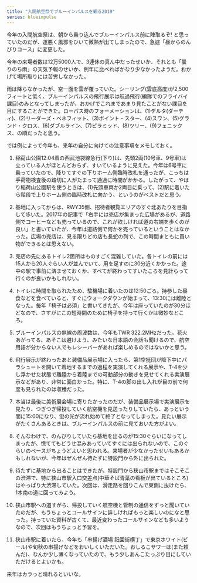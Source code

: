 ```yaml
---
title: "入間航空祭でブルーインパルスを観る2019"
series: blueimpulse
---
```


今年の入間航空祭は、朝から乗り込んでブルーインパルス前に陣取るぞ! と思っていたのだが、運悪く風邪をひいて微熱が出てしまったので、急遽「昼からのんびりコース」に変更した。

今年の来場者数は12万5000人で、3連休の真ん中だったせいか、それとも「曇りのち雨」の天気予報のせいか、例年に比べればかなり少なかったようだ。おかげて場所取りには苦労しなかった。

雨は降らなかったが、空一面を雲が覆っていた。シーリング(雲底高度)が2,500フィートと低く、ブルーインパルスの飛行展示は航過飛行(編隊でのフライバイ課目)のみとなってしまったが、おかげでこれまであまり見たことがない課目を目にすることができた。ローパス時のフォーメーションは、(1)デルタ(ダーティ)、(2)リーダーズ・ベネフィット、(3)ポイント・スター、(4)スワン、(5)グランド・クロス、(6)ダブルライン、(7)ピラミッド、(8)ツリー、(9)フェニックス、の順だったと思う。

では例によって今年も、来年の自分に向けての注意事項をメモしておく。

1. 稲荷山公園12:04着の西武池袋線急行(下り)は、先頭2両(10号車、9号車)は立っている人がほとんどおらず、すいているように見えた。今年は6号車に乗っていたので、降りてすぐの下りホーム側臨時改札を通ったが、こっちは手荷物検査後の踏切に人がたまって通過に時間がかかる。したがって、やはり稲荷山公園駅を使うときは、(1)先頭車両か2両目に乗って、(2)駅に着いたら階段で上りホーム側の臨時改札に向かう、というのがベストだと思う。

1. 基地に入ってからは、RWY35側、招待者観覧エリアのすぐ北あたりを目指して歩いた。2017年の記事で「右手には売店が集まった広場があるが、道路側でコーヒーなども売っているので、これが欲しければ道の右端を歩くのが良い」と書いていたが、今年は道路側で何かを売っているということはなかった。広場の売店は、見る限りどの店も長蛇の列で、この時間まともに買い物ができるとは思えない。

1. 売店の先にあるトイレ2箇所はものすごく混雑していた。各トイレの前には15人から20人ぐらい人が並んでいて、用を足すのに30分近くかかった。途中の駅で事前に済ませておくか、すべてが終わってすいたころを見計らって行くのが良いかもしれない。

1. トイレに時間を取られたため、駐機場に着いたのは12:50ごろ。持参した昼食などを食べていると、すぐにウォークダウンが始まって、13:30には離陸となった。毎年「椅子は必須」と書いてきたが、今年は座っていたのが30分ほどなので、さすがにこの短時間のために椅子を持って行くかは微妙なところ。

1. ブルーインパルスの無線の周波数は、今年もTWR 322.2MHzだった。花火あがってる、あそこは避けよう、みたいな日本語の会話も聞けるので、航空用語が分からない人でもレシーバーがあれば楽しめるのではないかと思う。

1. 飛行展示が終わったあと装備品展示場に入ったら、第1空挺団が降下中にパラシュートを開いて着地するまでの過程を実演してくれる展示や、T-4を少し浮かせた状態で離陸から着陸までの可動部分の動きを見せてくれる実演展示などがあり、非常に面白かった。特に、T-4の脚の出し入れが目の前で何度も見られたのは収穫だった。

1. 本当は最後に美術展会場に寄りたかったのだが、装備品展示場で実演展示を見たり、つぎつぎ帰投していく航空機を見送ったりしていたら、あっという間に15:00になり、蛍の光が流れ始めて終了となってしまった。見たい展示がたくさんあるときは、ブルーインパルスの前に見ておいた方がよい。

1. そんなわけで、のんびりしていたら基地を出るのが15:30ぐらいになってしまったが、慌ててもどうせ混みあっていてすぐには出られないので、このぐらいのペースがちょうどよいと思われる。来場者が少なかったせいもあるかもしれないが、今年はぜんぜん待たずに特設門から外に出られた。

1. 待たずに基地から出ることはできたが、特設門から狭山市駅まではそこそこの渋滞で、特に狭山市駅入口交差点(中華そば青葉の看板が出ているところ)はやっぱり大渋滞していた。次回は、滑走路を回りこんで東側に抜けたら、1本南の道に回ってみよう。

1. 狭山市駅への道すがら、帰投していく航空機と管制の通信をずっと聞いていたのだが、もうちょっとコールサインに詳しければもっと楽しいのになと思った。持っていた資料が古くて、最近変わったコールサインなども多いようなので、次回はもうちょっと予習を。

1. 狭山市駅に着いたら、今年も「串揚げ酒場 祇園街横丁」で東京ホワイト(ビール)や旬秋の串揚げなどをおいしくいただいた。おしるこサワーは(また頼んだ)、なんか少し薄くなっていたので、もう少しあんこたっぷり目にしていただけるとよいかも。

来年はカラっと晴れるといいな。
